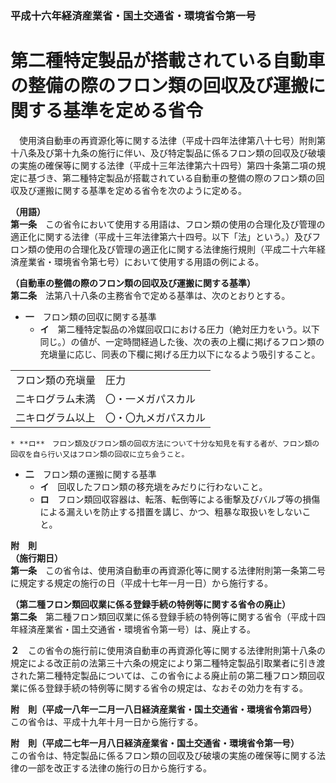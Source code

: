 ### 平成十六年経済産業省・国土交通省・環境省令第一号  
# 第二種特定製品が搭載されている自動車の整備の際のフロン類の回収及び運搬に関する基準を定める省令  
　使用済自動車の再資源化等に関する法律（平成十四年法律第八十七号）附則第十八条及び第十九条の施行に伴い、及び特定製品に係るフロン類の回収及び破壊の実施の確保等に関する法律（平成十三年法律第六十四号）第四十条第二項の規定に基づき、第二種特定製品が搭載されている自動車の整備の際のフロン類の回収及び運搬に関する基準を定める省令を次のように定める。  
  
**（用語）**  
**第一条**　この省令において使用する用語は、フロン類の使用の合理化及び管理の適正化に関する法律（平成十三年法律第六十四号。以下「法」という。）及びフロン類の使用の合理化及び管理の適正化に関する法律施行規則（平成二十六年経済産業省・環境省令第七号）において使用する用語の例による。  
  
**（自動車の整備の際のフロン類の回収及び運搬に関する基準）**  
**第二条**　法第八十八条の主務省令で定める基準は、次のとおりとする。  
* **一**　フロン類の回収に関する基準  
	* **イ**　第二種特定製品の冷媒回収口における圧力（絶対圧力をいう。以下同じ。）の値が、一定時間経過した後、次の表の上欄に掲げるフロン類の充塡量に応じ、同表の下欄に掲げる圧力以下になるよう吸引すること。  

|||  
| --- | --- |  
|フロン類の充塡量|圧力|  
|二キログラム未満|〇・一メガパスカル|  
|二キログラム以上|〇・〇九メガパスカル|  
  
	* **ロ**　フロン類及びフロン類の回収方法について十分な知見を有する者が、フロン類の回収を自ら行い又はフロン類の回収に立ち会うこと。  
* **二**　フロン類の運搬に関する基準  
	* **イ**　回収したフロン類の移充塡をみだりに行わないこと。  
	* **ロ**　フロン類回収容器は、転落、転倒等による衝撃及びバルブ等の損傷による漏えいを防止する措置を講じ、かつ、粗暴な取扱いをしないこと。  
  
**附　則**  
**（施行期日）**  
**第一条**　この省令は、使用済自動車の再資源化等に関する法律附則第一条第二号に規定する規定の施行の日（平成十七年一月一日）から施行する。  
  
**（第二種フロン類回収業に係る登録手続の特例等に関する省令の廃止）**  
**第二条**　第二種フロン類回収業に係る登録手続の特例等に関する省令（平成十四年経済産業省・国土交通省・環境省令第一号）は、廃止する。  
  
**２**　この省令の施行前に使用済自動車の再資源化等に関する法律附則第十八条の規定による改正前の法第三十六条の規定により第二種特定製品引取業者に引き渡された第二種特定製品については、この省令による廃止前の第二種フロン類回収業に係る登録手続の特例等に関する省令の規定は、なおその効力を有する。  
  
**附　則（平成一八年一二月一八日経済産業省・国土交通省・環境省令第四号）**  
この省令は、平成十九年十月一日から施行する。  
  
**附　則（平成二七年一月八日経済産業省・国土交通省・環境省令第一号）**  
この省令は、特定製品に係るフロン類の回収及び破壊の実施の確保等に関する法律の一部を改正する法律の施行の日から施行する。  
  
